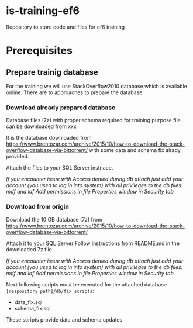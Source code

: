 # is-training-ef6

Repository to store code and files for ef6 training

# Prerequisites

## Prepare trainig database

For the training we will use StackOverflow2010 database which is available online.
There are to approaches to prepare the database

### Download already prepared database

Database files (7z) with proper schema required for training purpose file can be downloaded from xxx

It is the database downloaded from https://www.brentozar.com/archive/2015/10/how-to-download-the-stack-overflow-database-via-bittorrent/ with some data and schema fix alrady provided.

Attach the files to your SQL Server instnace.

_If you encounter issue with Access denied during db attach just add your account (you used to log in into system) with all privileges to the db files: mdf and ldf
Add permissions in file Properties window in Security tab_

### Download from origin

Download the 10 GB database (7z) from https://www.brentozar.com/archive/2015/10/how-to-download-the-stack-overflow-database-via-bittorrent/

Attach it to your SQL Server
Follow instructions from README.md in the downloaded 7z file.

_If you encounter issue with Access denied during db attach just add your account (you used to log in into system) with all privileges to the db files: mdf and ldf
Add permissions in file Properties window in Security tab_

Next following scripts must be executed for the attached database `[respository path]/db/fix_scripts`:

- data_fix.sql
- schema_fix.sql

These scripts provide data and schema updates
